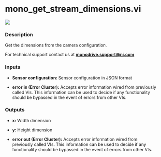 # mono_get_stream_dimensions.vi

<p class="img_container">
<img class="lg_img" src="../mono_get_stream_dimensions.png"/>
</p>

### Description

Get the dimensions from the camera configuration.

For technical support contact us at <b>monodrive.support@ni.com</b>
 

### Inputs

- **Sensor configuration:**  Sensor configuration in JSON format
 
- **error in (Error Cluster):** Accepts error information wired from previously called VIs. This information can be used to decide if any functionality should be bypassed in the event of errors from other VIs. 

### Outputs

- **x:**  Width dimension
 

- **y:**  Height dimension
 

- **error out (Error Cluster):** Accepts error information wired from previously called VIs. This information can be used to decide if any functionality should be bypassed in the event of errors from other VIs. 

<p>&nbsp;</p>
